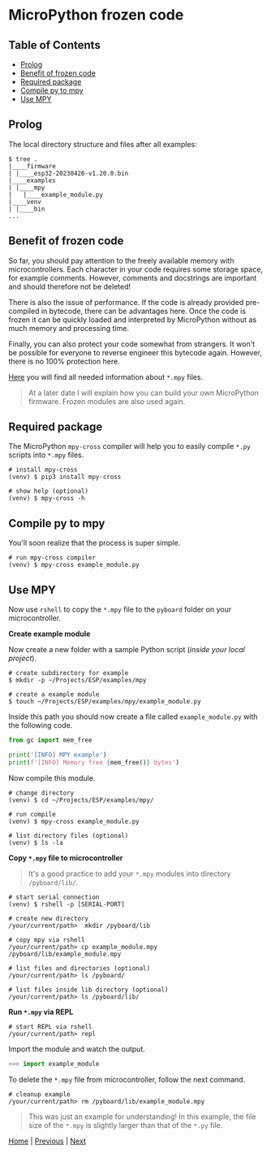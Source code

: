 # MicroPython frozen code

## Table of Contents

- [Prolog](#prolog)
- [Benefit of frozen code](#benefit-of-frozen-code)
- [Required package](#required-package)
- [Compile py to mpy](#compile-py-to-mpy)
- [Use MPY](#use-mpy)

## Prolog

The local directory structure and files after all examples:

```shell
$ tree .
|____firmware
| |____esp32-20230426-v1.20.0.bin
|____examples
| |____mpy
|   |____example_module.py
|____venv
| |____bin
...
```

## Benefit of frozen code

So far, you should pay attention to the freely available memory with microcontrollers. Each character in your code requires some storage space, for example comments. However, comments and docstrings are important and should therefore not be deleted!

There is also the issue of performance. If the code is already provided pre-compiled in bytecode, there can be advantages here. Once the code is frozen it can be quickly loaded and interpreted by MicroPython without as much memory and processing time.

Finally, you can also protect your code somewhat from strangers. It won't be possible for everyone to reverse engineer this bytecode again. However, there is no 100% protection here.

[Here](https://docs.micropython.org/en/latest/reference/mpyfiles.html) you will find all needed information about `*.mpy` files.

> At a later date I will explain how you can build your own MicroPython firmware. Frozen modules are also used again.

## Required package

The MicroPython `mpy-cross` compiler will help you to easily compile `*.py` scripts into `*.mpy` files.

```shell
# install mpy-cross
(venv) $ pip3 install mpy-cross

# show help (optional)
(venv) $ mpy-cross -h
```

## Compile py to mpy

You'll soon realize that the process is super simple.

```shell
# run mpy-cross compiler
(venv) $ mpy-cross example_module.py
```

## Use MPY

Now use `rshell` to copy the `*.mpy` file to the `pyboard` folder on your microcontroller.

**Create example module**

Now create a new folder with a sample Python script (_inside your local project_).

```shell
# create subdirectory for example
$ mkdir -p ~/Projects/ESP/examples/mpy

# create a example module
$ touch ~/Projects/ESP/examples/mpy/example_module.py
```

Inside this path you should now create a file called `example_module.py` with the following code.

```python
from gc import mem_free

print('[INFO] MPY example')
print(f'[INFO] Memory free {mem_free()} bytes')

```

Now compile this module.

```shell
# change directory
(venv) $ cd ~/Projects/ESP/examples/mpy/

# run compile
(venv) $ mpy-cross example_module.py

# list directory files (optional)
(venv) $ ls -la
```

**Copy `*.mpy` file to microcontroller**

> It's a good practice to add your `*.mpy` modules into directory `/pyboard/lib/`.

```shell
# start serial connection
(venv) $ rshell -p [SERIAL-PORT]

# create new directory
/your/current/path>  mkdir /pyboard/lib

# copy mpy via rshell
/your/current/path> cp example_module.mpy /pyboard/lib/example_module.mpy

# list files and directories (optional)
/your/current/path> ls /pyboard/

# list files inside lib directory (optional)
/your/current/path> ls /pyboard/lib/
```

**Run `*.mpy` via REPL**

```shell
# start REPL via rshell
/your/current/path> repl
```

Import the module and watch the output.

```python
>>> import example_module
```

To delete the `*.mpy` file from microcontroller, follow the next command.

```shell
# cleanup example
/your/current/path> rm /pyboard/lib/example_module.mpy
```

> This was just an example for understanding! In this example, the file size of the `*.mpy` is slightly larger than that of the `*.py` file.

[Home](https://github.com/Lupin3000/ESP) | [Previous](./004_python_repl.md) | [Next](./006_board_tutorials.md)
